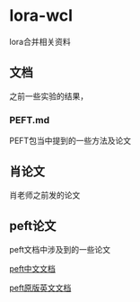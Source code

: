 # lora-wcl

lora合并相关资料

## 文档

之前一些实验的结果，
### PEFT.md

PEFT包当中提到的一些方法及论文

## 肖论文

肖老师之前发的论文

## peft论文
peft文档中涉及到的一些论文

[peft中文文档](https://hugging-face.cn/docs/peft/developer_guides/model_merging)


[peft原版英文文档](https://huggingface.co/docs/peft/developer_guides/model_merging)